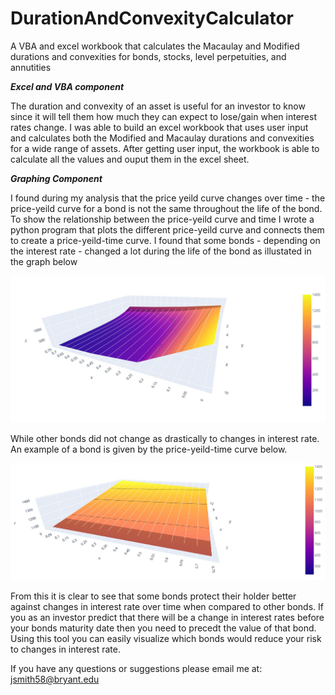 # DurationAndConvexityCalculator
A VBA and excel workbook that calculates the Macaulay and Modified durations and convexities for bonds, stocks, level perpetuities, and annutities

***Excel and VBA component***

The duration and convexity of an asset is useful for an investor to know since it will tell them how much they can expect to lose/gain when interest rates change. I was able to build an excel workbook that uses user input and calculates both the Modified and Macaulay durations and convexities for a wide range of assets. After getting user input, the workbook is able to calculate all the values and ouput them in the excel sheet.

***Graphing Component***

I found during my analysis that the price yeild curve changes over time - the price-yeild curve for a bond is not the same throughout the life of the bond. To show the relationship between the price-yeild curve and time I wrote a python program that plots the different price-yeild curve and connects them to create a price-yeild-time curve. I found that some bonds - depending on the interest rate - changed a lot during the life of the bond as illustated in the graph below

![Price-yeild-time curve image #1](https://github.com/JoJo10Smith/DurationAndConvexityCalculator/blob/main/Example_Images/price-yeild-time_1.JPG)

While other bonds did not change as drastically to changes in interest rate. An example of a bond is given by the price-yeild-time curve below. 

![Price-yeild-time curve image #2](https://github.com/JoJo10Smith/DurationAndConvexityCalculator/blob/main/Example_Images/price-yeild-time_2.JPG)

From this it is clear to see that some bonds protect their holder better against changes in interest rate over time when compared to other bonds. If you as an investor predict that there will be a change in interest rates before your bonds maturity date then you need to precedt the value of that bond. Using this tool you can easily visualize which bonds would reduce your risk to changes in interest rate.

If you have any questions or suggestions please email me at: jsmith58@bryant.edu
